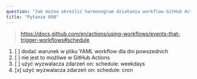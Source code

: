 ```yaml
---
question: "Jak można określić harmonogram działania workflow GitHub Actions, aby uruchamiał się tylko w dni powszednie?"
title: "Pytanie 098"
---
```


> https://docs.github.com/en/actions/using-workflows/events-that-trigger-workflows#schedule
1. [ ] dodać warunek w pliku YAML workflow dla dni powszednich
1. [ ] nie jest to możliwe w GitHub Actions
1. [ ] użyć wyzwalacza zdarzeń on: schedule: weekdays
1. [x] użyć wyzwalacza zdarzeń on: schedule: cron
